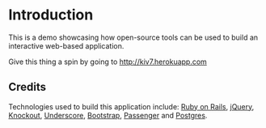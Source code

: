 Introduction
============

This is a demo showcasing how open-source tools can be used to build an interactive web-based application.

Give this thing a spin by going to http://kiv7.herokuapp.com

Credits
-------

Technologies used to build this application include: [Ruby on Rails](http://rubyonrails.org/), [jQuery](http://jquery.com/), [Knockout](http://knockoutjs.com/), [Underscore](http://documentcloud.github.com/underscore/), [Bootstrap](http://twitter.github.com/bootstrap/), [Passenger](http://www.modrails.com/) and [Postgres](http://postgresql.org/). 